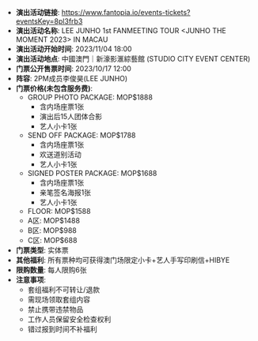 - **演出活动链接**: https://www.fantopia.io/events-tickets?eventsKey=8pl3frb3
- **演出活动名称**: LEE JUNHO 1st FANMEETING TOUR <JUNHO THE MOMENT 2023> IN MACAU
- **演出活动开始时间**: 2023/11/04 18:00
- **演出活动地点**: 中國澳門｜新濠影滙綜藝館 (STUDIO CITY EVENT CENTER)
- **门票公开售票时间**: 2023/10/17 12:00
- **阵容**: 2PM成员李俊昊(LEE JUNHO)
- **门票价格(未包含服务费)**:
  - GROUP PHOTO PACKAGE: MOP$1888
    - 含内场座票1张
    - 演出后15人团体合影
    - 艺人小卡1张
  - SEND OFF PACKAGE: MOP$1788
    - 含内场座票1张
    - 欢送道别活动
    - 艺人小卡1张
  - SIGNED POSTER PACKAGE: MOP$1688
    - 含内场座票1张
    - 亲笔签名海报1张
    - 艺人小卡1张
  - FLOOR: MOP$1588
  - A区: MOP$1488
  - B区: MOP$988
  - C区: MOP$688
- **门票类型**: 实体票
- **其他福利**: 所有票种均可获得澳门场限定小卡+艺人手写印刷信+HIBYE
- **限购数量**: 每人限购6张
- **注意事项**:
  - 套组福利不可转让/退款
  - 需现场领取套组内容
  - 禁止携带违禁物品
  - 工作人员保留安全检查权利
  - 错过报到时间不补福利